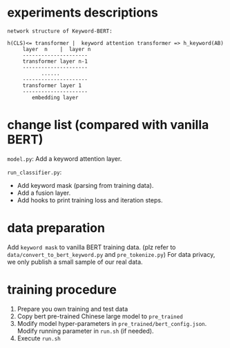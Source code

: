 # experiments descriptions
```
network structure of Keyword-BERT:

h(CLS)<= transformer |  keyword attention transformer => h_keyword(AB)
  	 layer  n    |  layer n
  	 ---------------------
  	 transformer layer n-1
  	 ---------------------
  	       ......
  	 ---------------------
  	 transformer layer 1
  	 ---------------------
  	    embedding layer
```

# change list (compared with vanilla BERT)
`model.py`: Add a keyword attention layer.

`run_classifier.py`: 
  * Add keyword mask (parsing from training data). 
  * Add a fusion layer. 
  * Add hooks to print training loss and
iteration steps.

# data preparation
Add `keyword mask` to vanilla BERT training data. (plz refer to `data/convert_to_bert_keyword.py` and `pre_tokenize.py`)
For data privacy, we only publish a small sample of our real data.

# training procedure
1. Prepare you own training and test data
2. Copy bert pre-trained Chinese large model to `pre_trained`
3. Modify model hyper-parameters in `pre_trained/bert_config.json`. 
Modify running parameter in `run.sh` (if needed). 
4. Execute `run.sh`

